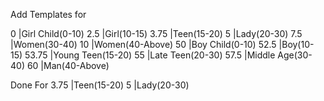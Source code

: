 Add Templates for

0       |Girl Child(0-10)
2.5     |Girl(10-15)
3.75    |Teen(15-20)
5       |Lady(20-30)
7.5     |Women(30-40)
10      |Women(40-Above)
50      |Boy Child(0-10)
52.5    |Boy(10-15)
53.75   |Young Teen(15-20)
55      |Late Teen(20-30)
57.5    |Middle Age(30-40)
60      |Man(40-Above)

Done For
3.75    |Teen(15-20)
5       |Lady(20-30)